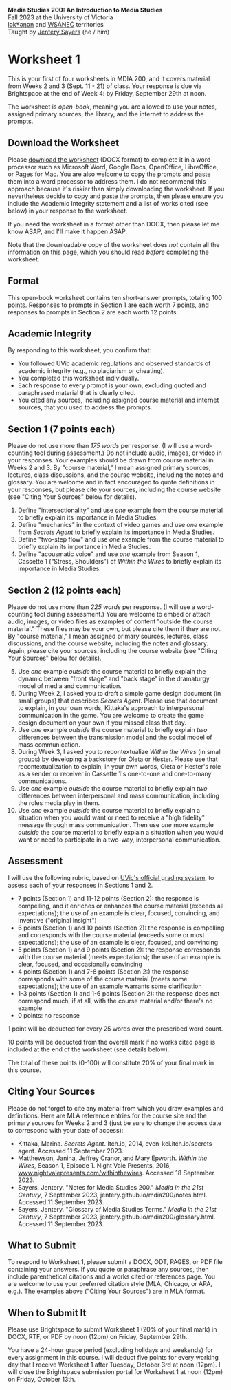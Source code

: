 **Media Studies 200: An Introduction to Media Studies**        
Fall 2023 at the University of Victoria  
[lək̓ʷəŋən](https://www.songheesnation.ca/community/l-k-ng-n-traditional-territory) and [<u>W</u>SÁNEĆ](https://wsanec.com/) territories      
Taught by [Jentery Sayers](https://jntry.work/) (he / him) 

# Worksheet 1

This is your first of four worksheets in MDIA 200, and it covers material from Weeks 2 and 3 (Sept. 11 - 21) of class. Your response is due via Brightspace at the end of Week 4: by Friday, September 29th at noon.

The worksheet is *open-book*, meaning you are allowed to use your notes, assigned primary sources, the library, and the internet to address the prompts.

## Download the Worksheet 

Please [download the worksheet](mdia200Worksheet1.docx) (DOCX format) to complete it in a word processor such as Microsoft Word, Google Docs, OpenOffice, LibreOffice, or Pages for Mac. You are also welcome to copy the prompts and paste them into a word processor to address them. I do not recommend this approach because it's riskier than simply downloading the worksheet. If you nevertheless decide to copy and paste the prompts, then please ensure you include the Academic Integrity statement and a list of works cited (see below) in your response to the worksheet. 

If you need the worksheet in a format other than DOCX, then please let me know ASAP, and I'll make it happen ASAP. 

Note that the downloadable copy of the worksheet does *not* contain all the information on this page, which you should read *before* completing the worksheet. 

## Format

This open-book worksheet contains ten short-answer prompts, totaling 100 points. Responses to prompts in Section 1 are each worth 7 points, and responses to prompts in Section 2 are each worth 12 points. 

## Academic Integrity 

By responding to this worksheet, you confirm that: 

* You followed UVic academic regulations and observed standards of academic integrity (e.g., no plagiarism or cheating). 
* You completed this worksheet individually.
* Each response to every prompt is your own, excluding quoted and paraphrased material that is clearly cited. 
* You cited any sources, including assigned course material and internet sources, that you used to address the prompts. 

## Section 1 (7 points each)

Please do not use more than *175 words* per response. (I will use a word-counting tool during assessment.) Do not include audio, images, or video in your responses. Your examples should be drawn from course material in Weeks 2 and 3. By "course material," I mean assigned primary sources, lectures, class discussions, and the course website, including the notes and glossary. You are welcome and in fact encouraged to quote definitions in your responses, but please cite your sources, including the course website (see "Citing Your Sources" below for details). 

1. Define "intersectionality" and use *one* example from the course material to briefly explain its importance in Media Studies. 
2. Define "mechanics" in the context of video games and use *one* example from *Secrets Agent* to briefly explain its importance in Media Studies. 
3. Define "two-step flow" and use *one* example from the course material to briefly explain its importance in Media Studies. 
4. Define "acousmatic voice" and use *one* example from Season 1, Cassette 1 (“Stress, Shoulders”) of *Within the Wires* to briefly explain its importance in Media Studies. 

## Section 2 (12 points each)

Please do not use more than *225 words* per response. (I will use a word-counting tool during assessment.) You are welcome to embed or attach audio, images, or video files as examples of content "outside the course material." These files may be your own, but please cite them if they are not. By "course material," I mean assigned primary sources, lectures, class discussions, and the course website, including the notes and glossary. Again, please cite your sources, including the course website (see "Citing Your Sources" below for details).

<ol start=5>
<li>Use <em>one</em> example <em>outside</em> the course material to briefly explain the dynamic between "front stage" and "back stage" in the dramaturgy model of media and communication.</li>
<li>During Week 2, I asked you to draft a simple game design document (in small groups) that describes <em>Secrets Agent</em>. Please use that document to explain, in your own words, Kittaka's approach to interpersonal communication in the game. You are welcome to create the game design document on your own if you missed class that day.</li>
<li>Use <em>one</em> example <em>outside</em> the course material to briefly explain <em>two</em> differences between the transmission model and the social model of mass communication.</li>
<li>During Week 3, I asked you to recontextualize <em>Within the Wires</em> (in small groups) by developing a backstory for Oleta or Hester. Please use that recontextualization to explain, in your own words, Oleta or Hester's role as a sender or receiver in Cassette 1's one-to-one and one-to-many communications.</li>
<li>Use <em>one</em> example <em>outside</em> the course material to briefly explain <em>two</em> differences between interpersonal and mass communication, including the roles media play in them.</li>
<li>Use <em>one</em> example <em>outside</em> the course material to briefly explain a situation when you would want or need to receive a "high fidelity" message through mass communication. Then use <em>one</em> more example <em>outside</em> the course material to briefly explain a situation when you would want or need to participate in a two-way, interpersonal communication.</li>
</ol>
  
## Assessment 

I will use the following rubric, based on [UVic's official grading system](https://www.uvic.ca/calendar/undergrad/index.php#/policy/S1AAgoGuV?bc=true&bcCurrent=14%20-%20Grading&bcGroup=Undergraduate%20Academic%20Regulations&bcItemType=policies), to assess each of your responses in Sections 1 and 2. 

* 7 points (Section 1) and 11-12 points (Section 2): the response is compelling, and it enriches or enhances the course material (exceeds all expectations); the use of an example is clear, focused, convincing, and inventive ("original insight")
* 6 points (Section 1) and 10 points (Section 2): the response is compelling and corresponds with the course material (exceeds some or most expectations); the use of an example is clear, focused, and convincing 
* 5 points (Section 1) and 9 points (Section 2): the response corresponds with the course material (meets expectations); the use of an example is clear, focused, and occasionally convincing 
* 4 points (Section 1) and 7-8 points (Section 2:) the response corresponds with some of the course material (meets some expectations); the use of an example warrants some clarification  
* 1-3 points (Section 1) and 1-6 points (Section 2): the response does not correspond much, if at all, with the course material and/or there's no example
* 0 points: no response  

1 point will be deducted for every 25 words over the prescribed word count. 

10 points will be deducted from the overall mark if no works cited page is included at the end of the worksheet (see details below).

The total of these points (0-100) will constitute 20% of your final mark in this course. 

## Citing Your Sources 

Please do not forget to cite any material from which you draw examples and definitions. Here are MLA reference entries for the course site and the primary sources for Weeks 2 and 3 (just be sure to change the access date to correspond with your date of access): 

* Kittaka, Marina. *Secrets Agent*. Itch.io, 2014, even-kei.itch.io/secrets-agent. Accessed 11 September 2023.
* Matthewson, Janina, Jeffrey Cranor, and Mary Epworth. *Within the Wires*, Season 1, Episode 1. Night Vale Presents, 2016, www.nightvalepresents.com/withinthewires. Accessed 18 September 2023.
* Sayers, Jentery. "Notes for Media Studies 200." *Media in the 21st Century*, 7 September 2023, jentery.github.io/mdia200/notes.html. Accessed 11 September 2023. 
* Sayers, Jentery. "Glossary of Media Studies Terms." *Media in the 21st Century*, 7 September 2023, jentery.github.io/mdia200/glossary.html. Accessed 11 September 2023. 

## What to Submit 

To respond to Worksheet 1, please submit a DOCX, ODT, PAGES, or PDF file containing your answers. If you quote or paraphrase any sources, then include parenthetical citations and a works cited or references page. You are welcome to use your preferred citation style (MLA, Chicago, or APA, e.g.). The examples above ("Citing Your Sources") are in MLA format. 

## When to Submit It

Please use Brightspace to submit Worksheet 1 (20% of your final mark) in DOCX, RTF, or PDF by noon (12pm) on Friday, September 29th.

You have a 24-hour grace period (excluding holidays and weekends) for every assignment in this course. I will deduct five points for every working day that I receive Worksheet 1 after Tuesday, October 3rd at noon (12pm). I will close the Brightspace submission portal for Worksheet 1 at noon (12pm) on Friday, October 13th. 
